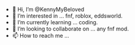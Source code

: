 - 👋 Hi, I’m @KennyMyBeloved
- 👀 I’m interested in ... fnf, roblox, eddsworld.
- 🌱 I’m currently learning ... coding.
- 💞️ I’m looking to collaborate on ... any fnf mod.
- 📫 How to reach me ...<!---  funimate: DaveTheDisabled
KennyMyBeloved/KennyMyBeloved is a ✨ special ✨ repository because its `README.md` (this file) appears on your GitHub profile.
You can click the Preview link to take a look at your changes.
--->
